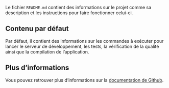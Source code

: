 Le fichier `README.md` contient des informations sur le projet comme sa description et les instructions pour faire fonctionner celui-ci.

## Contenu par défaut

Par défaut, il contient des informations sur les commandes à exécuter pour lancer le serveur de développement, les tests, la vérification de la qualité ainsi que la compilation de l’application.

## Plus d’informations

Vous pouvez retrouver plus d’informations sur la [documentation de Github](https://docs.github.com/en/github/creating-cloning-and-archiving-repositories/about-readmes).
